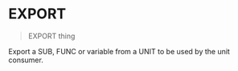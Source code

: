 # EXPORT

> EXPORT thing

Export a SUB, FUNC or variable from a UNIT to be used by the unit consumer.


